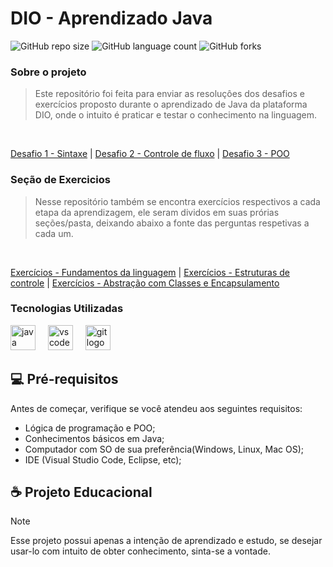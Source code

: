 # DIO - Aprendizado Java

![GitHub repo size](https://img.shields.io/github/repo-size/Zev07/DIO-Basic-Java-Challenge?style=for-the-badge)
![GitHub language count](https://img.shields.io/github/languages/count/Zev07/DIO-Basic-Java-Challenge?style=for-the-badge)
![GitHub forks](https://img.shields.io/github/forks/Zev07/DIO-Basic-Java-Challenge?style=for-the-badge)

### Sobre o projeto
> Este repositório foi feita para enviar as resoluçôes dos desafios e exercícios proposto durante o aprendizado de Java da plataforma DIO, onde o intuito é praticar e testar o conhecimento na linguagem.
<br>

[Desafio 1 - Sintaxe](https://github.com/digitalinnovationone/trilha-java-basico/tree/main/desafios/sintaxe)
| [Desafio 2 - Controle de fluxo](https://github.com/digitalinnovationone/trilha-java-basico/tree/main/desafios/controle-fluxo) | [Desafio 3 - POO](https://github.com/digitalinnovationone/trilha-java-basico/tree/main/desafios/poo)

### Seção de Exercicios
>Nesse repositório também se encontra exercícios respectivos a cada etapa da aprendizagem, ele seram dividos em suas prórias seções/pasta, deixando abaixo a fonte das perguntas respetivas a cada um.
<br>

[Exercícios - Fundamentos da linguagem](https://github.com/digitalinnovationone/exercicios-java-basico/blob/main/exercicios/1%20-%20Fundamentos%20da%20Linguagem%20de%20Programa%C3%A7%C3%A3o%20Java.md) | [Exercícios - Estruturas de controle](https://github.com/digitalinnovationone/exercicios-java-basico/blob/main/exercicios/2%20-%20Estruturas%20de%20Controle%20em%20Java.MD) | [Exercícios - Abstração com Classes e Encapsulamento](https://github.com/digitalinnovationone/exercicios-java-basico/blob/main/exercicios/3%20-%20Java%20e%20a%20Arte%20da%20Abstra%C3%A7%C3%A3o%20com%20Classes%20e%20Encapsulamento.md)

### Tecnologias Utilizadas

<div align="left">
  <img src="https://cdn.jsdelivr.net/gh/devicons/devicon/icons/java/java-original.svg" height="40" alt="java logo"  />
  <img width="12" />
  <img src="https://cdn.jsdelivr.net/gh/devicons/devicon/icons/vscode/vscode-original.svg" height="40" alt="vscode logo"  />
  <img width="12" />
  <img src="https://cdn.jsdelivr.net/gh/devicons/devicon/icons/git/git-original.svg" height="40" alt="git logo"  />
</div>

###

## 💻 Pré-requisitos

Antes de começar, verifique se você atendeu aos seguintes requisitos:

- Lógica de programação e POO;
- Conhecimentos básicos em Java;
- Computador com SO de sua preferência(Windows, Linux, Mac OS);
- IDE (Visual Studio Code, Eclipse, etc);

## ☕ Projeto Educacional
> [!NOTE]
> Esse projeto possui apenas a intenção de aprendizado e estudo, se desejar usar-lo com intuito de obter conhecimento, sinta-se a vontade.

